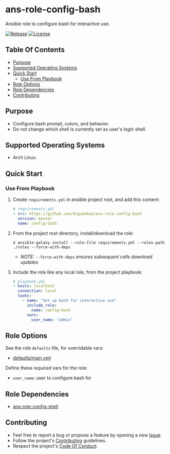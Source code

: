 # ans-role-config-bash

Ansible role to configure bash for interactive use.

[![Release](https://img.shields.io/github/release/digimokan/ans-role-config-bash.svg?label=release)](https://github.com/digimokan/ans-role-config-bash/releases/latest "Latest Release Notes")
[![License](https://img.shields.io/badge/license-MIT-blue.svg?label=license)](LICENSE.md "Project License")

## Table Of Contents

* [Purpose](#purpose)
* [Supported Operating Systems](#supported-operating-systems)
* [Quick Start](#quick-start)
    * [Use From Playbook](#use-from-playbook)
* [Role Options](#role-options)
* [Role Dependencies](#role-dependencies)
* [Contributing](#contributing)

## Purpose

* Configure bash prompt, colors, and behavior.
* Do not change which shell is currently set as user's _login_ shell.

## Supported Operating Systems

* Arch Linux.

## Quick Start

### Use From Playbook

1. Create `requirements.yml` in ansible project root, and add this content:

   ```yaml
   # requirements.yml
   - src: https://github.com/digimokan/ans-role-config-bash
     version: master
     name: config-bash
   ```

2. From the project root directory, install/download the role:

   ```shell
   $ ansible-galaxy install --role-file requirements.yml --roles-path ./roles --force-with-deps
   ```

   * _NOTE:_ `--force-with-deps` _ensures subsequent calls download updates_

3. Include the role like any local role, from the project playbook:

   ```yaml
   # playbook.yml
   - hosts: localhost
     connection: local
     tasks:
       - name: "Set up bash for interactive use"
         include_role:
           name: config-bash
         vars:
           user_name: "admin"
   ```

## Role Options

See the role `defaults` file, for overridable vars:

  * [defaults/main.yml](../defaults/main.yml)

Define these _required_ vars for the role:

  * `user_name`: user to configure bash for

## Role Dependencies

* [ans-role-config-shell](https://github.com/digimokan/ans-role-config-shell)

## Contributing

* Feel free to report a bug or propose a feature by opening a new
  [Issue](https://github.com/digimokan/ans-role-config-bash/issues).
* Follow the project's [Contributing](CONTRIBUTING.md) guidelines.
* Respect the project's [Code Of Conduct](CODE_OF_CONDUCT.md).

